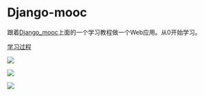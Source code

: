 # Django-mooc

跟着[Django_mooc](http://coding.imooc.com/class/78.html)上面的一个学习教程做一个Web应用。从0开始学习。

[学习过程](http://mlb.farbox.com/post/django-xadmin)


![](http://opmi2ydgh.bkt.clouddn.com//17-9-22/24779023.jpg)

![](http://opmi2ydgh.bkt.clouddn.com//17-9-22/36750575.jpg)

![](http://opmi2ydgh.bkt.clouddn.com//17-9-22/79987118.jpg)


